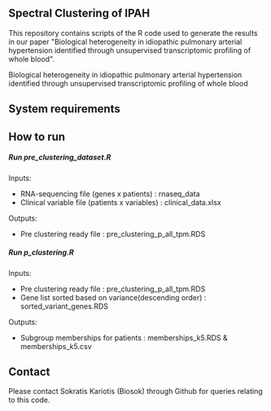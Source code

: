 ## Spectral Clustering of IPAH
This repository contains scripts of the R code used to generate the results in our paper "Biological heterogeneity in idiopathic pulmonary arterial hypertension identified through unsupervised transcriptomic profiling of whole blood".


Biological heterogeneity in idiopathic pulmonary arterial hypertension identified through unsupervised transcriptomic profiling of whole blood

## System requirements

## How to run

##### Run pre_clustering_dataset.R
Inputs:  
- RNA-sequencing file (genes x patients) : rnaseq_data
- Clinical variable file (patients x variables) : clinical_data.xlsx

Outputs:  
- Pre clustering ready file : pre_clustering_p_all_tpm.RDS
  
##### Run p_clustering.R

Inputs:  
- Pre clustering ready file : pre_clustering_p_all_tpm.RDS
- Gene list sorted based on variance(descending order) : sorted_variant_genes.RDS

Outputs:  
- Subgroup memberships for patients : memberships_k5.RDS & memberships_k5.csv

## Contact

Please contact Sokratis Kariotis (Biosok) through Github for queries relating to this code.
